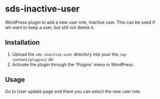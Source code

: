 sds-inactive-user
=================

WordPress plugin to add a new user role, Inactive user. This can be used if wh want to keep a user, but still not delete it.

Installation
-----------

1. Upload the `sds-inactive-user` directory into your the `/wp-content/plugins/` dir
2. Activate the plugin through the 'Plugins' menu in WordPress.


Usage
-----

Go to User update page and there you can select the new user role.
